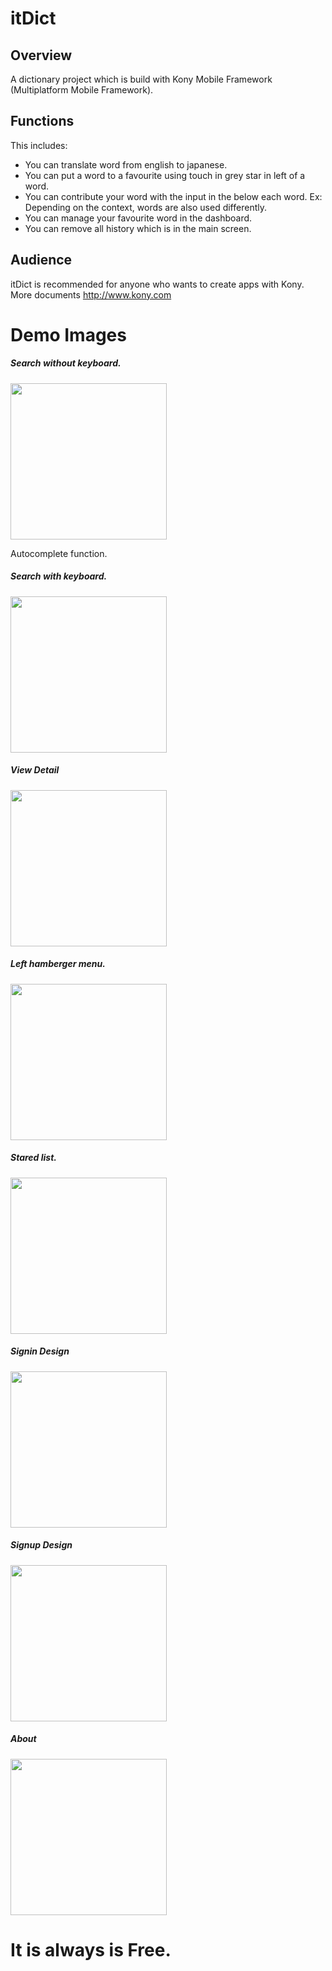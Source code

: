 # itDict

## Overview
A dictionary project which is build with Kony Mobile Framework (Multiplatform Mobile Framework).

## Functions

This includes:

- You can translate word from english to japanese.
- You can put a word to a favourite using touch in grey star in left of a word.
- You can contribute your word with the input in the below each word. Ex: Depending on the context, words are also used differently.
- You can manage your favourite word in the dashboard.
- You can remove all history which is in the main screen.

## Audience

itDict is recommended for anyone who wants to create apps with Kony. More documents http://www.kony.com 

# Demo Images
##### Search without keyboard.
<img src="https://github.com/dotrinhdev/itdict-With-Kony-Framework/blob/master/img%20demo/Screenshot_2017-05-28-18-17-27.png" width="250px" />

Autocomplete function.

##### Search with keyboard.
<img src="https://github.com/dotrinhdev/itdict-With-Kony-Framework/blob/master/img%20demo/Screenshot_2017-05-28-18-17-37.png" width="250px" />

##### View Detail
<img src="https://github.com/dotrinhdev/itdict-With-Kony-Framework/blob/master/img%20demo/Screenshot_2017-05-28-18-17-17.png" width="250px" />

##### Left hamberger menu.
<img src="https://github.com/dotrinhdev/itdict-With-Kony-Framework/blob/master/img%20demo/Screenshot_2017-05-28-18-17-42.png" width="250px" />

##### Stared list.
<img src="https://github.com/dotrinhdev/itdict-With-Kony-Framework/blob/master/img%20demo/Screenshot_2017-05-28-18-17-47.png" width="250px" />

##### Signin Design
<img src="https://github.com/dotrinhdev/itdict-With-Kony-Framework/blob/master/img%20demo/Screenshot_2017-05-28-18-18-23.png" width="250px" />

##### Signup Design
<img src="https://github.com/dotrinhdev/itdict-With-Kony-Framework/blob/master/img%20demo/Screenshot_2017-05-28-18-18-28.png" width="250px" />

##### About
<img src="https://github.com/dotrinhdev/itdict-With-Kony-Framework/blob/master/img%20demo/Screenshot_2017-05-28-18-17-56.png" width="250px" />

# It is always is Free.
